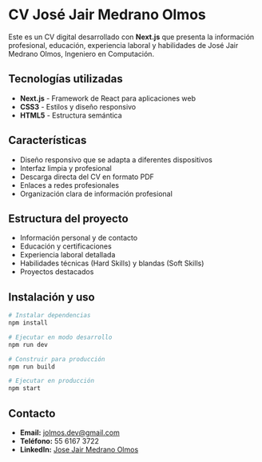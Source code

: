 # CV José Jair Medrano Olmos

Este es un CV digital desarrollado con **Next.js** que presenta la información profesional, educación, experiencia laboral y habilidades de José Jair Medrano Olmos, Ingeniero en Computación.

## Tecnologías utilizadas

- **Next.js** - Framework de React para aplicaciones web
- **CSS3** - Estilos y diseño responsivo
- **HTML5** - Estructura semántica

## Características

- Diseño responsivo que se adapta a diferentes dispositivos
- Interfaz limpia y profesional
- Descarga directa del CV en formato PDF
- Enlaces a redes profesionales
- Organización clara de información profesional

## Estructura del proyecto

- Información personal y de contacto
- Educación y certificaciones
- Experiencia laboral detallada
- Habilidades técnicas (Hard Skills) y blandas (Soft Skills)
- Proyectos destacados

## Instalación y uso

```bash
# Instalar dependencias
npm install

# Ejecutar en modo desarrollo
npm run dev

# Construir para producción
npm run build

# Ejecutar en producción
npm start
```

## Contacto

- **Email:** jolmos.dev@gmail.com
- **Teléfono:** 55 6167 3722
- **LinkedIn:** [Jose Jair Medrano Olmos](https://www.linkedin.com/in/jose-jair-medrano-olmos-677472161/)